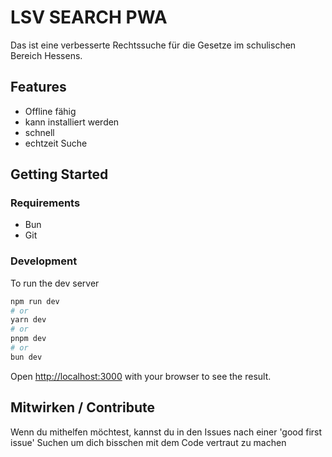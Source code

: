 # LSV SEARCH PWA

Das ist eine verbesserte Rechtssuche für die Gesetze im schulischen Bereich Hessens. 

## Features

- Offline fähig
- kann installiert werden
- schnell
- echtzeit Suche

## Getting Started

### Requirements

- Bun
- Git

### Development

To run the dev server

```bash
npm run dev
# or
yarn dev
# or
pnpm dev
# or
bun dev
```

Open [http://localhost:3000](http://localhost:3000) with your browser to see the result.

## Mitwirken / Contribute

Wenn du mithelfen möchtest, kannst du in den Issues nach einer 'good first issue' Suchen um dich bisschen mit dem Code vertraut zu machen

